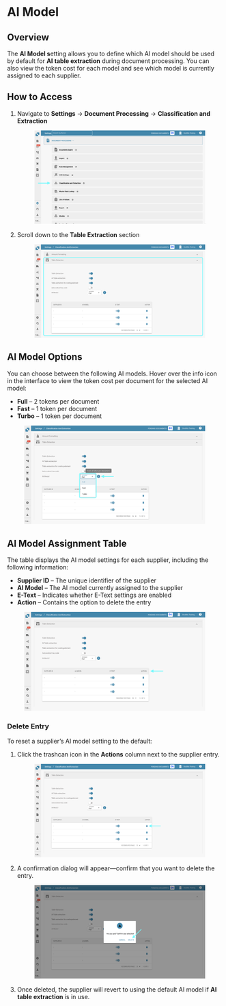 # AI Model

## Overview

The **AI Model s**etting allows you to define which AI model should be used by default for **AI** **table extraction** during document processing. You can also view the token cost for each model and see which model is currently assigned to each supplier.

## How to Access

1.  Navigate to **Settings** → **Document Processing** → **Classification and Extraction**

    <figure><img src="../../../../.gitbook/assets/settings_classification_and_extraction.png" alt=""><figcaption></figcaption></figure>
2.  Scroll down to the **Table Extraction** section

    <figure><img src="../../../../.gitbook/assets/ai_model_1.png" alt=""><figcaption></figcaption></figure>

## AI Model Options

You can choose between the following AI models. Hover over the info icon in the interface to view the token cost per document for the selected AI model:

* **Full** – 2 tokens per document
* **Fast** – 1 token per document
* **Turbo** – 1 token per document

<figure><img src="../../../../.gitbook/assets/ai_model_2.png" alt=""><figcaption></figcaption></figure>

## AI Model Assignment Table

The table displays the AI model settings for each supplier, including the following information:

* **Supplier ID** – The unique identifier of the supplier
* **AI Model** – The AI model currently assigned to the supplier
* **E-Text** – Indicates whether E-Text settings are enabled
* **Action** – Contains the option to delete the entry

<figure><img src="../../../../.gitbook/assets/ai_model_3.png" alt=""><figcaption></figcaption></figure>

### Delete Entry

To reset a supplier’s AI model setting to the default:

1.  Click the trashcan icon in the **Actions** column next to the supplier entry.

    <figure><img src="../../../../.gitbook/assets/ai_model_4.png" alt=""><figcaption></figcaption></figure>
2.  A confirmation dialog will appear—confirm that you want to delete the entry.

    <figure><img src="../../../../.gitbook/assets/ai_model_5.png" alt=""><figcaption></figcaption></figure>
3. Once deleted, the supplier will revert to using the default AI model if **AI** **table extraction** is in use.
